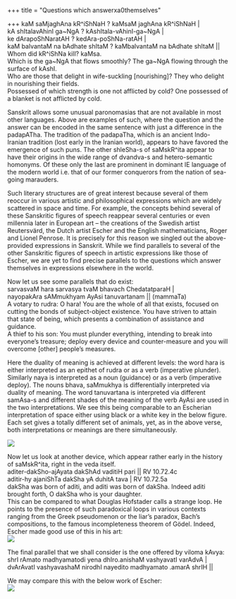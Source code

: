 +++
title = "Questions which answerxa0themselves"

+++
kaM saMjaghAna kR^iShNaH ? kaMsaM jaghAna kR^iShNaH |  
kA shItalavAhinI ga\~NgA ? kAshItala-vAhinI-ga\~NgA |  
ke dArapoShNaratAH ? kedAra-poShNa-ratAH |  
kaM balvantaM na bAdhate shItaM ? kaMbalvantaM na bAdhate shItaM ||  
Whom did kR^iShNa kill? kaMsa.  
Which is the ga\~NgA that flows smoothly? The ga\~NgA flowing through
the surface of kAshI.  
Who are those that delight in wife-suckling \[nourishing\]? They who
delight in nourishing their fields.  
Possessed of which strength is one not afflicted by cold? One possessed
of a blanket is not afflicted by cold.

Sanskrit allows some unusual paronomasias that are not available in most
other languages. Above are examples of such, where the question and the
answer can be encoded in the same sentence with just a difference in the
padapATha. The tradition of the padapaTha, which is an ancient
Indo-Iranian tradition (lost early in the Iranian world), appears to
have favored the emergence of such puns. The other shleSha-s of
saMskR^ita appear to have their origins in the wide range of dvandva-s
and hetero-semantic homonyms. Of these only the last are prominent in
dominant IE language of the modern world i.e. that of our former
conquerors from the nation of sea-going marauders.

Such literary structures are of great interest because several of them
reoccur in various artistic and philosophical expressions which are
widely scattered in space and time. For example, the concepts behind
several of these Sanskritic figures of speech reappear several centuries
or even millennia later in European art – the creations of the Swedish
artist Reutersvärd, the Dutch artist Escher and the English
mathematicians, Roger and Lionel Penrose. It is precisely for this
reason we singled out the above-provided expressions in Sanskrit. While
we find parallels to several of the other Sanskritic figures of speech
in artistic expressions like those of Escher, we are yet to find precise
parallels to the questions which answer themselves in expressions
elsewhere in the world.

Now let us see some parallels that do exist:  
sarvasvaM hara sarvasya tvaM bhavach ChedatatparaH |  
nayopakAra sAMmukhyam AyAsi tanuvartanam || (mammaTa)  
A votary to rudra: O hara\! You are the whole of all that exists,
focused on cutting the bonds of subject-object existence. You have
striven to attain that state of being, which presents a combination of
assistance and guidance.  
A thief to his son: You must plunder everything, intending to break into
everyone’s treasure; deploy every device and counter-measure and you
will overcome \[other\] people’s measures.

Here the duality of meaning is achieved at different levels: the word
hara is either interpreted as an epithet of rudra or as a verb
(imperative plunder). Similarly naya is interpreted as a noun (guidance)
or as a verb (imperative deploy). The nouns bhava, saMmukhya is
differentially interpreted via duality of meaning. The word tanuvartana
is interpreted via different samAsa-s and different shades of the
meaning of the verb AyAsi are used in the two interpretations. We see
this being comparable to an Escherian interpretation of space either
using black or a white key in the below figure. Each set gives a totally
different set of animals, yet, as in the above verse, both
interpretations or meanings are there simultaneously.

[![](https://lh3.googleusercontent.com/-oSpo13QmNdo/Tl8kPCNjw9I/AAAAAAAACMM/4ceoMFMUs9A/s400/escher_shleSha.jpg)](https://picasaweb.google.com/lh/photo/ft_q0qhJsuil4fqghAd4zQ?feat=embedwebsite)

Now let us look at another device, which appear rather early in the
history of saMskR^ita, right in the veda itself.  
aditer-dakSho-ajAyata dakShAd vaditiH pari || RV 10.72.4c  
aditir-hy ajaniShTa dakSha yA duhitA tava | RV 10.72.5a  
dakSha was born of aditi, and aditi was born of dakSha. Indeed aditi
brought forth, O dakSha who is your daughter.  
This can be compared to what Douglas Hofstader calls a strange loop. He
points to the presence of such paradoxical loops in various contexts
ranging from the Greek pseudomenon or the liar’s paradox, Bach’s
compositions, to the famous incompleteness theorem of Gödel. Indeed,
Escher made good use of this in his art:  
[![](https://lh4.googleusercontent.com/-YZQz6t50dws/TmHL_tjgMpI/AAAAAAAACMU/giSGcK39eSs/s400/escher_water_fall.jpg)](https://picasaweb.google.com/lh/photo/RtLbnCyg2PEkuwEYy2ZlzA?feat=embedwebsite)

The final parallel that we shall consider is the one offered by viloma
kAvya:  
shrI rAmato madhyamatodi yena dhIro.anishaM vashyavatI varAdvA |  
dvArAvatI vashyavashaM nirodhI nayedito madhyamato .amarA shrIH ||

We may compare this with the below work of Escher:  
[![](https://lh4.googleusercontent.com/-Ye6dfc6jBGY/TmHMEG8ODEI/AAAAAAAACMY/t6Ufm10Lbkw/s400/Escher_horsemen_viloma.jpg)](https://picasaweb.google.com/lh/photo/EXVG8nBKZYOLu8qevP0e-w?feat=embedwebsite)

